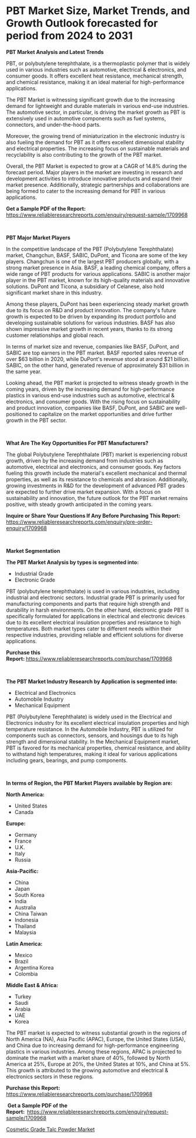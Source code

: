 <p><h1>PBT Market Size, Market Trends, and Growth Outlook forecasted for period from 2024 to 2031</h1></p><p><strong>PBT Market Analysis and Latest Trends</strong></p>
<p><p>PBT, or polybutylene terephthalate, is a thermoplastic polymer that is widely used in various industries such as automotive, electrical & electronics, and consumer goods. It offers excellent heat resistance, mechanical strength, and chemical resistance, making it an ideal material for high-performance applications.</p><p>The PBT Market is witnessing significant growth due to the increasing demand for lightweight and durable materials in various end-use industries. The automotive sector, in particular, is driving the market growth as PBT is extensively used in automotive components such as fuel systems, connectors, and under-the-hood parts.</p><p>Moreover, the growing trend of miniaturization in the electronic industry is also fueling the demand for PBT as it offers excellent dimensional stability and electrical properties. The increasing focus on sustainable materials and recyclability is also contributing to the growth of the PBT market.</p><p>Overall, the PBT Market is expected to grow at a CAGR of 14.8% during the forecast period. Major players in the market are investing in research and development activities to introduce innovative products and expand their market presence. Additionally, strategic partnerships and collaborations are being formed to cater to the increasing demand for PBT in various applications.</p></p>
<p><strong>Get a Sample PDF of the Report:&nbsp;</strong> <a href="https://www.reliableresearchreports.com/enquiry/request-sample/1709968">https://www.reliableresearchreports.com/enquiry/request-sample/1709968</a></p>
<p>&nbsp;</p>
<p><strong>PBT Major Market Players</strong></p>
<p><p>In the competitive landscape of the PBT (Polybutylene Terephthalate) market, Changchun, BASF, SABIC, DuPont, and Ticona are some of the key players. Changchun is one of the largest PBT producers globally, with a strong market presence in Asia. BASF, a leading chemical company, offers a wide range of PBT products for various applications. SABIC is another major player in the PBT market, known for its high-quality materials and innovative solutions. DuPont and Ticona, a subsidiary of Celanese, also hold significant market share in this industry.</p><p>Among these players, DuPont has been experiencing steady market growth due to its focus on R&D and product innovation. The company's future growth is expected to be driven by expanding its product portfolio and developing sustainable solutions for various industries. BASF has also shown impressive market growth in recent years, thanks to its strong customer relationships and global reach.</p><p>In terms of market size and revenue, companies like BASF, DuPont, and SABIC are top earners in the PBT market. BASF reported sales revenue of over $63 billion in 2020, while DuPont's revenue stood at around $21 billion. SABIC, on the other hand, generated revenue of approximately $31 billion in the same year.</p><p>Looking ahead, the PBT market is projected to witness steady growth in the coming years, driven by the increasing demand for high-performance plastics in various end-use industries such as automotive, electrical & electronics, and consumer goods. With the rising focus on sustainability and product innovation, companies like BASF, DuPont, and SABIC are well-positioned to capitalize on the market opportunities and drive further growth in the PBT sector.</p></p>
<p>&nbsp;</p>
<p><strong>What Are The Key Opportunities For PBT Manufacturers?</strong></p>
<p><p>The global Polybutylene Terephthalate (PBT) market is experiencing robust growth, driven by the increasing demand from industries such as automotive, electrical and electronics, and consumer goods. Key factors fueling this growth include the material's excellent mechanical and thermal properties, as well as its resistance to chemicals and abrasion. Additionally, growing investments in R&D for the development of advanced PBT grades are expected to further drive market expansion. With a focus on sustainability and innovation, the future outlook for the PBT market remains positive, with steady growth anticipated in the coming years.</p></p>
<p><strong>Inquire or Share Your Questions If Any Before Purchasing This Report:</strong> <a href="https://www.reliableresearchreports.com/enquiry/pre-order-enquiry/1709968">https://www.reliableresearchreports.com/enquiry/pre-order-enquiry/1709968</a></p>
<p>&nbsp;</p>
<p><strong>Market Segmentation</strong></p>
<p><strong>The PBT Market Analysis by types is segmented into:</strong></p>
<p><ul><li>Industrial Grade</li><li>Electronic Grade</li></ul></p>
<p><p>PBT (polybutylene terephthalate) is used in various industries, including industrial and electronic sectors. Industrial grade PBT is primarily used for manufacturing components and parts that require high strength and durability in harsh environments. On the other hand, electronic grade PBT is specifically formulated for applications in electrical and electronic devices due to its excellent electrical insulation properties and resistance to high temperatures. Both market types cater to different needs within their respective industries, providing reliable and efficient solutions for diverse applications.</p></p>
<p><strong>Purchase this Report:&nbsp;</strong><a href="https://www.reliableresearchreports.com/purchase/1709968">https://www.reliableresearchreports.com/purchase/1709968</a></p>
<p>&nbsp;</p>
<p><strong>The PBT Market Industry Research by Application is segmented into:</strong></p>
<p><ul><li>Electrical and Electronics</li><li>Automobile Industry</li><li>Mechanical Equipment</li></ul></p>
<p><p>PBT (Polybutylene Terephthalate) is widely used in the Electrical and Electronics industry for its excellent electrical insulation properties and high temperature resistance. In the Automobile Industry, PBT is utilized for components such as connectors, sensors, and housings due to its high strength and dimensional stability. In the Mechanical Equipment market, PBT is favored for its mechanical properties, chemical resistance, and ability to withstand high temperatures, making it ideal for various applications including gears, bearings, and pump components.</p></p>
<p>&nbsp;</p>
<p><strong>In terms of Region, the PBT Market Players available by Region are:</strong></p>
<p>
    <p> <strong> North America: </strong>
        <ul>
            <li>United States</li>
            <li>Canada</li>
        </ul>
        </p> 
    <p> <strong> Europe: </strong>
        <ul>
            <li>Germany</li>
            <li>France</li>
            <li>U.K.</li>
            <li>Italy</li>
            <li>Russia</li>
        </ul>
        </p> 
    <p> <strong> Asia-Pacific: </strong>
        <ul>
            <li>China</li>
            <li>Japan</li>
            <li>South Korea</li>
            <li>India</li>
            <li>Australia</li>
            <li>China Taiwan</li>
            <li>Indonesia</li>
            <li>Thailand</li>
            <li>Malaysia</li>
        </ul>
        </p> 
    <p> <strong> Latin America: </strong>
        <ul>
            <li>Mexico</li>
            <li>Brazil</li>
            <li>Argentina Korea</li>
            <li>Colombia</li>
        </ul>
        </p> 
    <p> <strong> Middle East & Africa: </strong>
        <ul>
            <li>Turkey</li>
            <li>Saudi</li>
            <li>Arabia</li>
            <li>UAE</li>
            <li>Korea</li>
        </ul>
    </p>
    </p>
<p><p>The PBT market is expected to witness substantial growth in the regions of North America (NA), Asia Pacific (APAC), Europe, the United States (USA), and China due to increasing demand for high-performance engineering plastics in various industries. Among these regions, APAC is projected to dominate the market with a market share of 40%, followed by North America at 25%, Europe at 20%, the United States at 10%, and China at 5%. This growth is attributed to the growing automotive and electrical & electronics sectors in these regions.</p></p>
<p><strong>Purchase this Report: </strong><a href="https://www.reliableresearchreports.com/purchase/1709968">https://www.reliableresearchreports.com/purchase/1709968</a></p>
<p>&nbsp;<strong>Get a Sample PDF of the Report:&nbsp;&nbsp;</strong><a href="https://www.reliableresearchreports.com/enquiry/request-sample/1709968">https://www.reliableresearchreports.com/enquiry/request-sample/1709968</a></p>
<p><strong></strong></p>
<p><p><a href="https://artistic-helicopter-ca9.notion.site/Cosmetic-Grade-Talc-Powder-Market-Furnish-Information-about-Market-Size-Market-Share-Market-Dynami-3dffda905f474db984a16fa4cf461bd3">Cosmetic Grade Talc Powder Market</a></p></p>